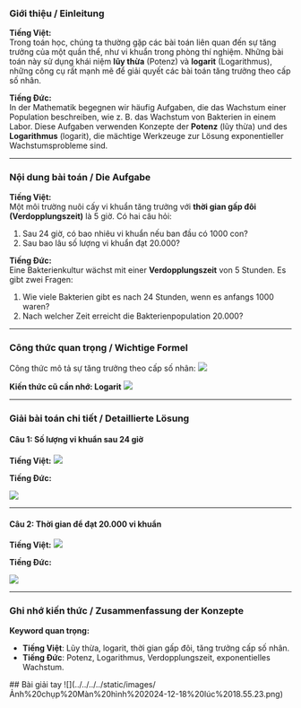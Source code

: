 
### **Giới thiệu / Einleitung**

**Tiếng Việt:**  
Trong toán học, chúng ta thường gặp các bài toán liên quan đến sự tăng trưởng của một quần thể, như vi khuẩn trong phòng thí nghiệm. Những bài toán này sử dụng khái niệm **lũy thừa** (Potenz) và **logarit** (Logarithmus), những công cụ rất mạnh mẽ để giải quyết các bài toán tăng trưởng theo cấp số nhân.

**Tiếng Đức:**  
In der Mathematik begegnen wir häufig Aufgaben, die das Wachstum einer Population beschreiben, wie z. B. das Wachstum von Bakterien in einem Labor. Diese Aufgaben verwenden Konzepte der **Potenz** (lũy thừa) und des **Logarithmus** (logarit), die mächtige Werkzeuge zur Lösung exponentieller Wachstumsprobleme sind.

---

### **Nội dung bài toán / Die Aufgabe**

**Tiếng Việt:**  
Một môi trường nuôi cấy vi khuẩn tăng trưởng với **thời gian gấp đôi (Verdopplungszeit)** là 5 giờ. Có hai câu hỏi:

1. Sau 24 giờ, có bao nhiêu vi khuẩn nếu ban đầu có 1000 con?
2. Sau bao lâu số lượng vi khuẩn đạt 20.000?

**Tiếng Đức:**  
Eine Bakterienkultur wächst mit einer **Verdopplungszeit** von 5 Stunden. Es gibt zwei Fragen:

1. Wie viele Bakterien gibt es nach 24 Stunden, wenn es anfangs 1000 waren?
2. Nach welcher Zeit erreicht die Bakterienpopulation 20.000?

---

### **Công thức quan trọng / Wichtige Formel**

Công thức mô tả sự tăng trưởng theo cấp số nhân:
![](../../../../static/images/Ảnh%20chụp%20Màn%20hình%202024-12-18%20lúc%2018.53.43.png)

**Kiến thức cũ cần nhớ: Logarit**
![](../../../../static/images/Ảnh%20chụp%20Màn%20hình%202024-12-18%20lúc%2018.49.27.png)

---

### **Giải bài toán chi tiết / Detaillierte Lösung**

#### **Câu 1: Số lượng vi khuẩn sau 24 giờ**

**Tiếng Việt:**
![](../../../../static/images/Ảnh%20chụp%20Màn%20hình%202024-12-18%20lúc%2018.52.28.png)

**Tiếng Đức:**

![](../../../../static/images/Ảnh%20chụp%20Màn%20hình%202024-12-18%20lúc%2018.51.45.png)

---

#### **Câu 2: Thời gian để đạt 20.000 vi khuẩn**

**Tiếng Việt:**
![](../../../../static/images/Ảnh%20chụp%20Màn%20hình%202024-12-18%20lúc%2018.51.23.png)

**Tiếng Đức:**

![](../../../../static/images/Ảnh%20chụp%20Màn%20hình%202024-12-18%20lúc%2018.50.21.png)

---

### **Ghi nhớ kiến thức / Zusammenfassung der Konzepte**

**Keyword quan trọng:**

- **Tiếng Việt**: Lũy thừa, logarit, thời gian gấp đôi, tăng trưởng cấp số nhân.
- **Tiếng Đức**: Potenz, Logarithmus, Verdopplungszeit, exponentielles Wachstum.
<ImageModal src="url_or_relative_path_to_image" caption="Mô tả ảnh ở đây" />
## Bài giải tay
 ![](../../../../static/images/Ảnh%20chụp%20Màn%20hình%202024-12-18%20lúc%2018.55.23.png)

<SubscribeNewsletter
  backgroundColor="transparent"
  headingColor="#FF6F61"
  descriptionColor="#66CCCC"
  buttonBackgroundColor="#008080"
  buttonTextColor="#FFFFFF"
  heading="Nhận bản tin hàng tuần"
  description="Hãy là người đầu tiên nhận những bài viết mới và thông tin bổ ích từ Learn Anything."
  buttonText="Đăng ký"
/>


